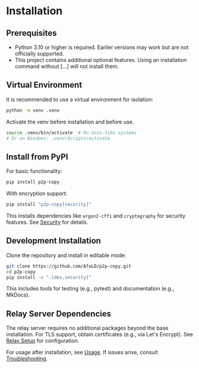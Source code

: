 # Installation

## Prerequisites

- Python 3.10 or higher is required. Earlier versions may work but are not officially supported.
- This project contains additional optional features. Using an installation command without [...] will not install them.

## Virtual Environment

It is recommended to use a virtual environment for isolation:

```bash
python -m venv .venv
```
Activate the venv before installation and before use.
```bash
source .venv/bin/activate  # On Unix-like systems
# Or on Windows: .venv\Scripts\activate
```

## Install from PyPI

For basic functionality:

```bash
pip install p2p-copy
```

With encryption support:

```bash
pip install "p2p-copy[security]"
```

This installs dependencies like `argon2-cffi` and `cryptography` for security features. See [Security](./security.md) for details.

## Development Installation

Clone the repository and install in editable mode:

```bash
git clone https://github.com/AfuLD/p2p-copy.git
cd p2p-copy
pip install -e ".[dev,security]"
```

This includes tools for testing (e.g., pytest) and documentation (e.g., MkDocs).

## Relay Server Dependencies

The relay server requires no additional packages beyond the base installation. For TLS support, obtain certificates (e.g., via Let's Encrypt). See [Relay Setup](./relay.md) for configuration.

For usage after installation, see [Usage](./usage.md). If issues arise, consult [Troubleshooting](./troubleshooting.md).
